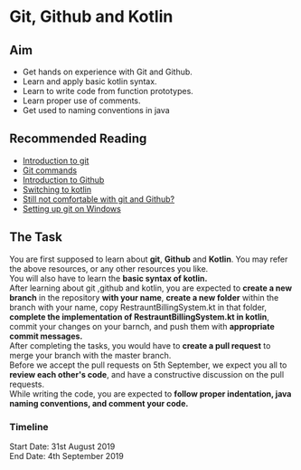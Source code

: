 # Git, Github and Kotlin

## Aim
- Get hands on experience with Git and Github.  
- Learn and apply basic kotlin syntax.  
- Learn to write code from function prototypes.  
- Learn proper use of comments.  
- Get used to naming conventions in java

## Recommended Reading
- [Introduction to git](https://www.tutorialspoint.com/git/git_basic_concepts.htm) 
- [Git commands]( https://confluence.atlassian.com/bitbucketserver/basic-git-commands-776639767.html)
- [Introduction to Github](https://guides.github.com/activities/hello-world/)
- [Switching to kotlin](https://www.baeldung.com/java-to-kotlin)
- [Still not comfortable with git and Github?](https://drive.google.com/drive/folders/1sLG9yatHOrsh2Xj9JlLQAYvjOZBMPCPH?usp=sharing)
- [Setting up git on Windows](https://www.computerhope.com/issues/ch001927.htm)

## The Task
You are first supposed to learn about **git**, **Github** and **Kotlin**. You may refer the above resources, or any other resources you like.  
You will also have to learn the **basic syntax of kotlin.**  
After learning about git ,github and kotlin, you are expected to **create a new branch** in the repository **with your name**, **create a new folder** within the branch with your name, copy RestrauntBillingSystem.kt in that folder, **complete the implementation of RestrauntBillingSystem.kt in kotlin**, commit your changes on your barnch, and push them with **appropriate commit messages.**  
After completing the tasks, you would have to **create a pull request** to merge your branch with the master branch.  
Before we accept the pull requests on 5th September, we expect you all to **review each other's code**, and have a constructive discussion on the pull requests.  
While writing the code, you are expected to **follow proper indentation, java naming conventions, and comment your code.** 

### Timeline
Start Date: 31st August 2019  
End Date: 4th September 2019
